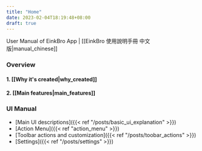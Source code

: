 ```yaml
---
title: "Home"
date: 2023-02-04T18:19:48+08:00
draft: true
---
```


User Manual of EinkBro App | [[EinkBro 使用說明手冊 中文版|manual_chinese]]

### Overview
#### 1. [[Why it's created|why_created]]
#### 2. [[Main features|main_features]]

### UI Manual
* [Main UI descriptions]({{< ref "/posts/basic_ui_explanation" >}})
* [Action Menu]({{< ref "action_menu" >}})
* [Toolbar actions and customization]({{< ref "/posts/toobar_actions" >}})
* [Settings]({{< ref "/posts/settings" >}})

